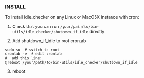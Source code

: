 
### INSTALL

To install idle_checker on any Linux or MacOSX instance with cron:

1. Check that you can run  `/your/path/to/bin-utils/idle_checker/shutdown_if_idle` directly

2. Add shutdown_if_idle to root crontab

```
sudo su  # switch to root  
crontab -e  # edit crontab
#  add this line:
@reboot /your/path/to/bin-utils/idle_checker/shutdown_if_idle
```

3. reboot

